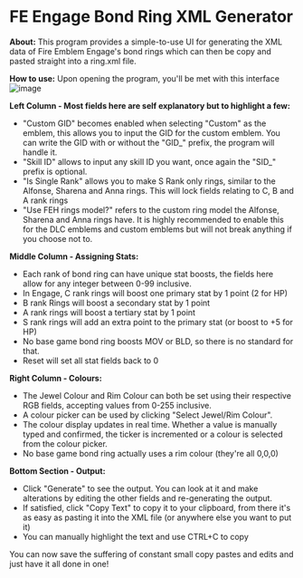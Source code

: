 # FE Engage Bond Ring XML Generator

**About:**
This program provides a simple-to-use UI for generating the XML data of Fire Emblem Engage's bond rings which can then be copy and pasted straight into a ring.xml file.

**How to use:**
Upon opening the program, you'll be met with this interface
![image](https://github.com/user-attachments/assets/37c550c4-62c2-49de-9d30-668853346777)

**Left Column - Most fields here are self explanatory but to highlight a few:**
- "Custom GID" becomes enabled when selecting "Custom" as the emblem, this allows you to input the GID for the custom emblem. You can write the GID with or without the "GID_" prefix, the program will handle it.
- "Skill ID" allows to input any skill ID you want, once again the "SID_" prefix is optional.
- "Is Single Rank" allows you to make S Rank only rings, similar to the Alfonse, Sharena and Anna rings. This will lock fields relating to C, B and A rank rings
- "Use FEH rings model?" refers to the custom ring model the Alfonse, Sharena and Anna rings have. It is highly recommended to enable this for the DLC emblems and custom emblems but will not break anything if you choose not to.

**Middle Column - Assigning Stats:**
- Each rank of bond ring can have unique stat boosts, the fields here allow for any integer between 0-99 inclusive.
- In Engage, C rank rings will boost one primary stat by 1 point (2 for HP)
- B rank Rings will boost a secondary stat by 1 point
- A rank rings will boost a tertiary stat by 1 point
- S rank rings will add an extra point to the primary stat (or boost to +5 for HP)
- No base game bond ring boosts MOV or BLD, so there is no standard for that.
- Reset will set all stat fields back to 0

**Right Column - Colours:**
- The Jewel Colour and Rim Colour can both be set using their respective RGB fields, accepting values from 0-255 inclusive.
- A colour picker can be used by clicking "Select Jewel/Rim Colour".
- The colour display updates in real time. Whether a value is manually typed and confirmed, the ticker is incremented or a colour is selected from the colour picker.
- No base game bond ring actually uses a rim colour (they're all 0,0,0)

**Bottom Section - Output:**
- Click "Generate" to see the output. You can look at it and make alterations by editing the other fields and re-generating the output.
- If satisfied, click "Copy Text" to copy it to your clipboard, from there it's as easy as pasting it into the XML file (or anywhere else you want to put it)
- You can manually highlight the text and use CTRL+C to copy

You can now save the suffering of constant small copy pastes and edits and just have it all done in one!
